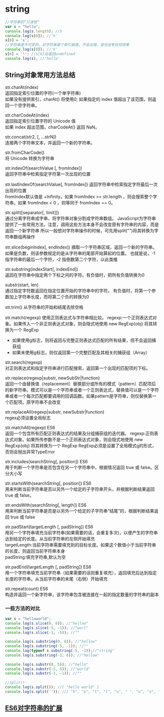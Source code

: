 # string
```javascript
//字符串的“只读性”
var s = "hello";
console.log(s.length); //5
console.log(s[0]); //'h'
s[0] = 'x';
//字符串是不可变的，对字符串某个索引赋值，不会出错，但也没有任何效果
console.log(s[0]); //'h' 
s[6] = '!'; //s[6]会返回undefined
console.log(s); //'hello'
```

## String对象常用方法总结
str.charAt(index)  
返回指定索引位置的字符(一个单字符串)  
如果没有提供索引，charAt() 将使用0; 如果指定的 index 值超出了该范围，则返回一个空字符串。

str.charCodeAt(index)  
返回指定索引位置字符的 Unicode 值  
如果 index 超出范围，charCodeAt() 返回 NaN。

str.concat(str2, [, ...strN])  
连接两个字符串文本，并返回一个新的字符串。

str.fromCharCode()  
将 Unicode 转换为字符串

str.indexOf(searchValue [, fromIndex])  
返回字符串中检索指定字符第一次出现的位置

str.lastIndexOf(searchValue[, fromIndex]) 
返回字符串中检索指定字符最后一次出现的位置  
fromIndex默认值是 +Infinity。如果 fromIndex >= str.length ，则会搜索整个字符串。如果 fromIndex < 0 ，则等同于 fromIndex == 0。

str.split([separator[, limit]])  
通过分离字符串成字串，将字符串对象分割成字符串数组。
JavaScript为字符串提供了一些常用方法，注意，调用这些方法本身不会改变原有字符串的内容，而是返回一个新字符串
所以一般想对字符串操作的时候，可先用split("")将其转换为字符串数组再操作

str.slice(beginIndex[, endIndex])
摘取一个字符串区域，返回一个新的字符串。 如果是负数，则该参数规定的是从字符串的尾部开始算起的位置。
也就是说，-1 指字符串的最后一个字符，-2 指倒数第二个字符，以此类推

str.substring(indexStart[, indexEnd])  
返回在字符串中指定两个下标之间的字符。有负值时，把所有负值转换为0

substr(start, len)  
通过指定字符数返回在指定位置开始的字符串中的字符。 有负值时，将第一个参数加上字符串长度，而将第二个负的转换为0

str.trim() 
从字符串的开始和结尾去除空格
        
str.match(regexp) 
使用正则表达式与字符串相比较。
regexp:一个正则表达式对象。如果传入一个非正则表达式对象，则会隐式地使用 new RegExp(obj) 将其转换为一个 RegExp 
- 如果使用g标志，则将返回与完整正则表达式匹配的所有结果，但不会返回捕获组
- 如果未使用g标志，则仅返回第一个完整匹配及其相关的捕获组（Array）

str.search(regexp)  
对正则表达式和指定字符串进行匹配搜索，返回第一个出现的匹配项的下标。

str.replace(regexp|substr, newSubStr|function)  
返回一个由替换值（replacement）替换部分或所有的模式（pattern）匹配项后的新字符串。模式可以是一个字符串或者一个正则表达式，替换值可以是一个字符串或者一个每次匹配都要调用的回调函数。如果pattern是字符串，则仅替换第一个匹配项。原字符串不会改变

str.replaceAll(regexp|substr, newSubstr|function)    
regex必须设置全局标志

str.matchAll(regexp) ES6  
返回一个包含所有匹配正则表达式的结果及分组捕获组的迭代器。
regexp:正则表达式对象。如果所传参数不是一个正则表达式对象，则会隐式地使用 new RegExp(obj) 将其转换为一个 RegExp   RegExp必须是设置了全局模式g的形式，否则会抛出异常TypeError  

str.includes(searchString[, position]) ES6    
用于判断一个字符串是否包含在另一个字符串中，根据情况返回 true 或 false。区分大小写

str.startsWith(searchString[, position]) ES6  
用来判断当前字符串是否以另外一个给定的子字符串开头，并根据判断结果返回 true 或 false。

str.endsWith(searchString[, length])   ES6  
用来判断当前字符串是否是以另外一个给定的子字符串“结尾”的，根据判断结果返回 true 或 false

str.padStart(targetLength [, padString])  ES6  
用另一个字符串填充当前字符串(如果需要的话，会重复多次)，以便产生的字符串达到给定的长度。从当前字符串的左侧开始填充  
targetLength:当前字符串需要填充到的目标长度。如果这个数值小于当前字符串的长度，则返回当前字符串本身  
padString:填充字符串,默认为空

str.padEnd(targetLength [, padString])  ES6  
用一个字符串填充当前字符串（如果需要的话则重复填充），返回填充后达到指定长度的字符串。从当前字符串的末尾（右侧）开始填充  

str.repeat(count)  ES6  
构造并返回一个新字符串，该字符串包含被连接在一起的指定数量的字符串的副本

### 一些方法的对比
```javascript
var s = "helloworld";
console.log(s.slice(0, 6)); //"hellow" 
console.log(s.slice(-5, -1)); //"worl"
console.log(s.slice(-1, -5)); //""
        
console.log(s.substring(0, 6)); //"hellow"
console.log(s.substring(-5, -1)); //""
console.log(typeof s.substring(-5, -1));//"string"
console.log(s.substring(-1, 6)); //"hellow" 
        
console.log(s.substr(0, 5)); //"hello"
console.log(s.substr(-5, 5)); //"world"
console.log(s.substr(-3, -1)); //""
        
//split()
console.log(s.split()); //[ "hello world" ]
console.log(s.split('')); //[ "h", "e", "l", "l", "o", " ", "w", "o", "r", "l", "d" ]
```

## [ES6对字符串的扩展](https://github.com/lancertea/javascript-/blob/master/ES6/string.html)



